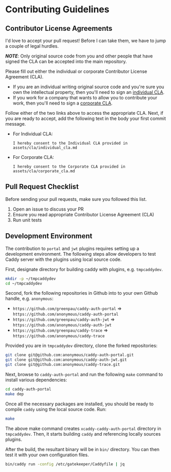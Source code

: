 # Contributing Guidelines

## Contributor License Agreements

I'd love to accept your pull request! Before I can take them, we have to jump a
couple of legal hurdles.

***NOTE***: Only original source code from you and other people that have
signed the CLA can be accepted into the main repository.

Please fill out either the individual or corporate Contributor License Agreement (CLA).
* If you are an individual writing original source code and you're sure you own the
  intellectual property, then you'll need to sign an [individual CLA](/assets/cla/individual_cla.md).
* If you work for a company that wants to allow you to contribute your work, then
  you'll need to sign a [corporate CLA](/assets/cla/corporate_cla.md).

Follow either of the two links above to access the appropriate CLA. Next, if you are
ready to accept, add the following text in the body your first commit message.

* For Individual CLA:

      I hereby consent to the Individual CLA provided in assets/cla/individual_cla.md

* For Corporate CLA:

      I hereby consent to the Corporate CLA provided in assets/cla/corporate_cla.md

## Pull Request Checklist

Before sending your pull requests, make sure you followed this list.

1. Open an issue to discuss your PR
2. Ensure you read appropriate Contributor License Agreement (CLA)
3. Run unit tests

## Development Environment

The contribution to `portal` and `jwt` plugins requires setting up a development
environment. The following steps allow developers to test Caddy server with
the plugins using local source code.

First, designate directory for building caddy with plugins, e.g. `tmpcaddydev`.

```bash
mkdir -p ~/tmpcaddydev
cd ~/tmpcaddydev
```

Second, fork the following repositories in Github into to your own Github
handle, e.g. `anonymous`:

* `https://github.com/greenpau/caddy-auth-portal` => `https://github.com/anonymous/caddy-auth-portal`
* `https://github.com/greenpau/caddy-auth-jwt` => `https://github.com/anonymous/caddy-auth-jwt`
* `https://github.com/greenpau/caddy-trace` => `https://github.com/anonymous/caddy-trace`

Provided you are in `tmpcaddydev` directory, clone the forked repositories:

```bash
git clone git@github.com:anonymous/caddy-auth-portal.git
git clone git@github.com:anonymous/caddy-auth-jwt.git
git clone git@github.com:anonymous/caddy-trace.git
```

Next, browse to `caddy-auth-portal` and run the following `make` command to install
various dependencies:

```bash
cd caddy-auth-portal
make dep
```

Once all the necessary packages are installed, you should be ready to compile
`caddy` using the local source code. Run:

```bash
make
```

The above make command creates `xcaddy-caddy-auth-portal` directory in `tmpcaddydev`.
Then, it starts building `caddy` and referencing locally sources plugins.

After the build, the resultant binary will be in `bin/` directory. You can
then test it with your own configuration files.

```bash
bin/caddy run -config /etc/gatekeeper/Caddyfile | jq
```
